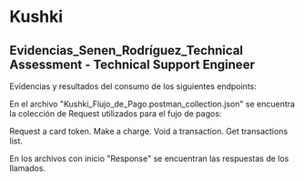 # Kushki
Evidencias_Senen_Rodríguez_Technical Assessment - Technical Support Engineer
----
Evidencias y resultados del consumo de los siguientes endpoints:

En el archivo "Kushki_Flujo_de_Pago.postman_collection.json" se encuentra la colección de Request utilizados para el fujo de pagos:

Request a card token.
Make a charge. 
Void a transaction.
Get transactions list.

En los archivos con inicio "Response" se encuentran las respuestas de los llamados.
